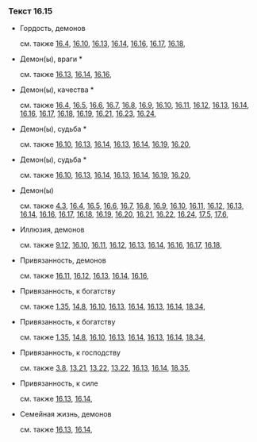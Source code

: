 ### Текст 16.15
	
- Гордость, демонов

	см. также  [16.4](../16/1604.md),  [16.10](../16/1610.md),  [16.13](../16/1613.md),  [16.14](../16/1614.md),  [16.16](../16/1616.md),  [16.17](../16/1617.md),  [16.18](../16/1618.md), 
	
- Демон(ы), враги \*

	см. также  [16.13](../16/1613.md),  [16.14](../16/1614.md),  [16.16](../16/1616.md), 
	
- Демон(ы), качества \*

	см. также  [16.4](../16/1604.md),  [16.5](../16/1605.md),  [16.6](../16/1606.md),  [16.7](../16/1607.md),  [16.8](../16/1608.md),  [16.9](../16/1609.md),  [16.10](../16/1610.md),  [16.11](../16/1611.md),  [16.12](../16/1612.md),  [16.13](../16/1613.md),  [16.14](../16/1614.md),  [16.16](../16/1616.md),  [16.17](../16/1617.md),  [16.18](../16/1618.md),  [16.19](../16/1619.md),  [16.21](../16/1621.md),  [16.23](../16/1623.md),  [16.24](../16/1624.md), 
	
- Демон(ы), судьба \*

	см. также  [16.10](../16/1610.md),  [16.13](../16/1613.md),  [16.14](../16/1614.md),  [16.13](../16/1613.md),  [16.14](../16/1614.md),  [16.19](../16/1619.md),  [16.20](../16/1620.md), 
	
- Демон(ы), судьба \*

	см. также  [16.10](../16/1610.md),  [16.13](../16/1613.md),  [16.14](../16/1614.md),  [16.13](../16/1613.md),  [16.14](../16/1614.md),  [16.19](../16/1619.md),  [16.20](../16/1620.md), 
	
- Демон(ы)

	см. также  [4.3](../04/0403.md),  [16.4](../16/1604.md),  [16.5](../16/1605.md),  [16.6](../16/1606.md),  [16.7](../16/1607.md),  [16.8](../16/1608.md),  [16.9](../16/1609.md),  [16.10](../16/1610.md),  [16.11](../16/1611.md),  [16.12](../16/1612.md),  [16.13](../16/1613.md),  [16.14](../16/1614.md),  [16.16](../16/1616.md),  [16.17](../16/1617.md),  [16.18](../16/1618.md),  [16.19](../16/1619.md),  [16.20](../16/1620.md),  [16.21](../16/1621.md),  [16.22](../16/1622.md),  [16.24](../16/1624.md),  [17.5](../17/1705.md),  [17.6](../17/1706.md), 
	
- Иллюзия, демонов

	см. также  [9.12](../09/0912.md),  [16.10](../16/1610.md),  [16.11](../16/1611.md),  [16.12](../16/1612.md),  [16.13](../16/1613.md),  [16.14](../16/1614.md),  [16.16](../16/1616.md),  [16.17](../16/1617.md),  [16.18](../16/1618.md), 
	
- Привязанность, демонов

	см. также  [16.11](../16/1611.md),  [16.12](../16/1612.md),  [16.13](../16/1613.md),  [16.14](../16/1614.md),  [16.16](../16/1616.md), 
	
- Привязанность, к богатству

	см. также  [1.35](../01/0135.md),  [14.8](../14/1408.md),  [16.10](../16/1610.md),  [16.13](../16/1613.md),  [16.14](../16/1614.md),  [16.13](../16/1613.md),  [16.14](../16/1614.md),  [18.34](../18/1834.md), 
	
- Привязанность, к богатству

	см. также  [1.35](../01/0135.md),  [14.8](../14/1408.md),  [16.10](../16/1610.md),  [16.13](../16/1613.md),  [16.14](../16/1614.md),  [16.13](../16/1613.md),  [16.14](../16/1614.md),  [18.34](../18/1834.md), 
	
- Привязанность, к господству

	см. также  [3.8](../03/0308.md),  [13.21](../13/1321.md),  [13.22](../13/1322.md),  [13.22](../13/1322.md),  [16.13](../16/1613.md),  [16.14](../16/1614.md),  [18.35](../18/1835.md), 
	
- Привязанность, к силе

	см. также  [16.13](../16/1613.md),  [16.14](../16/1614.md), 
	
- Семейная жизнь, демонов

	см. также  [16.13](../16/1613.md),  [16.14](../16/1614.md), 

